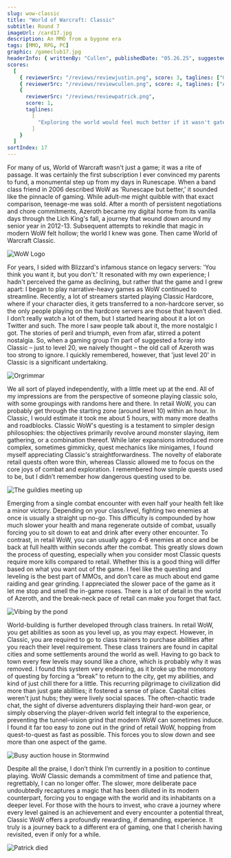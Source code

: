 ```yaml
---
slug: wow-classic
title: "World of Warcraft: Classic"
subtitle: Round 7
imageUrl: /card17.jpg
description: An MMO from a bygone era
tags: [MMO, RPG, PC]
graphic: /gameclub17.jpg
headerInfo: { writtenBy: "Cullen", publishedDate: "05.26.25", suggestedBy: "Cullen" }
scores:
  [
    { reviewerSrc: "/reviews/reviewjustin.png", score: 3, taglines: ["Good game in 2025, great game in 2004"] },
    { reviewerSrc: "/reviews/reviewcullen.png", score: 4, taglines: ["And I'm NOT biased"] },
    {
      reviewerSrc: "/reviews/reviewpatrick.png",
      score: 1,
      taglines:
        [
          "Exploring the world would feel much better if it wasn't gated by pressing my number keys in order a thousand times per zone - Chill game though"
        ]
    }
  ]
sortIndex: 17
---
```


For many of us, World of Warcraft wasn't just a game; it was a rite of passage. It was certainly the first subscription I ever convinced my parents to fund, a monumental step up from my days in Runescape. When a band class friend in 2006 described WoW as 'Runescape but better,' it sounded like the pinnacle of gaming. While adult-me might quibble with that exact comparison, teenage-me was sold. After a month of persistent negotiations and chore commitments, Azeroth became my digital home from its vanilla days through the Lich King's fall, a journey that wound down around my senior year in 2012-13. Subsequent attempts to rekindle that magic in modern WoW felt hollow; the world I knew was gone. Then came World of Warcraft Classic.

<div class="reviewlogo"><img src="/reviews/wowclassic/logo.webp"
alt="WoW Logo"/></div>

For years, I sided with Blizzard's infamous stance on legacy servers: 'You think you want it, but you don't.' It resonated with my own experience; I hadn't perceived the game as declining, but rather that the game and I grew apart: I began to play narrative-heavy games as WoW continued to streamline. Recently, a lot of streamers started playing Classic Hardcore, where if your character dies, it gets transferred to a non-hardcore server, so the only people playing on the hardcore servers are those that haven’t died. I don’t really watch a lot of them, but I started hearing about it a lot on Twitter and such. The more I saw people talk about it, the more nostalgic I got. The stories of peril and triumph, even from afar, stirred a potent nostalgia. So, when a gaming group I'm part of suggested a foray into Classic – just to level 20, we naively thought – the old call of Azeroth was too strong to ignore. I quickly remembered, however, that 'just level 20' in Classic is a significant undertaking.

<div class="reviewsplit"><img src="/reviews/wowclassic/orgrimmar.png"
alt="Orgrimmar" /><div>

We all sort of played independently, with a little meet up at the end. All of my impressions are from the perspective of someone playing classic solo, with some groupings with randoms here and there. In retail WoW, you can probably get through the starting zone (around level 10) within an hour. In Classic, I would estimate it took me about 5 hours, with many more deaths and roadblocks. Classic WoW's questing is a testament to simpler design philosophies: the objectives primarily revolve around monster slaying, item gathering, or a combination thereof. While later expansions introduced more complex, sometimes gimmicky, quest mechanics like minigames, I found myself appreciating Classic's straightforwardness. The novelty of elaborate retail quests often wore thin, whereas Classic allowed me to focus on the core joys of combat and exploration. I remembered how simple quests used to be, but I didn’t remember how dangerous questing used to be.

<div class="reviewsplit"><img src="/reviews/wowclassic/meetup1.png"
alt="The guildies meeting up" /><div>

Emerging from a single combat encounter with even half your health felt like a minor victory. Depending on your class/level, fighting two enemies at once is usually a straight up no-go. This difficulty is compounded by how much slower your health and mana regenerate outside of combat, usually forcing you to sit down to eat and drink after every other encounter. To contrast, in retail WoW, you can usually aggro 4-6 enemies at once and be back at full health within seconds after the combat. This greatly slows down the process of questing, especially when you consider most Classic quests require more kills compared to retail. Whether this is a good thing will differ based on what you want out of the game. I feel like the questing and leveling is the best part of MMOs, and don’t care as much about end game raiding and gear grinding. I appreciated the slower pace of the game as it let me stop and smell the in-game roses. There is a lot of detail in the world of Azeroth, and the break-neck pace of retail can make you forget that fact.

<div class="reviewsplit"><img src="/reviews/wowclassic/vibing.png"
alt="Vibing by the pond" /><div>

World-building is further developed through class trainers. In retail WoW, you get abilities as soon as you level up, as you may expect. However, in Classic, you are required to go to class trainers to purchase abilities after you reach their level requirement. These class trainers are found in capital cities and some settlements around the world as well. Having to go back to town every few levels may sound like a chore, which is probably why it was removed. I found this system very endearing, as it broke up the monotony of questing by forcing a “break” to return to the city, get my abilities, and kind of just chill there for a little. This recurring pilgrimage to civilization did more than just gate abilities; it fostered a sense of place. Capital cities weren't just hubs; they were lively social spaces. The often-chaotic trade chat, the sight of diverse adventurers displaying their hard-won gear, or simply observing the player-driven world felt integral to the experience, preventing the tunnel-vision grind that modern WoW can sometimes induce. I found it far too easy to zone out in the grind of retail WoW, hopping from quest-to-quest as fast as possible. This forces you to slow down and see more than one aspect of the game.

<div class="reviewsplit"><img src="/reviews/wowclassic/auction_house.png"
alt="Busy auction house in Stormwind" /><div>

Despite all the praise, I don’t think I’m currently in a position to continue playing. WoW Classic demands a commitment of time and patience that, regrettably, I can no longer offer. The slower, more deliberate pace undoubtedly recaptures a magic that has been diluted in its modern counterpart, forcing you to engage with the world and its inhabitants on a deeper level. For those with the hours to invest, who crave a journey where every level gained is an achievement and every encounter a potential threat, Classic WoW offers a profoundly rewarding, if demanding, experience. It truly is a journey back to a different era of gaming, one that I cherish having revisited, even if only for a while.

<div class="reviewsplit"><img src="/reviews/wowclassic/meetup_dead.png"
alt="Patrick died" /><div>

<br />
<br />
